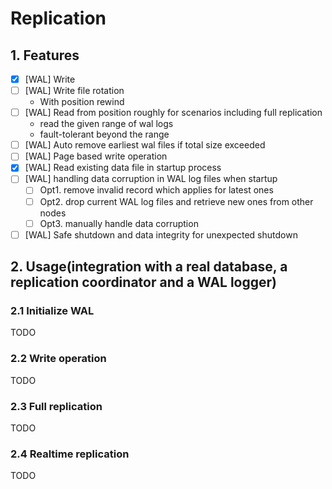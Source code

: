 # Replication

## 1. Features

* [x] [WAL] Write
* [ ] [WAL] Write file rotation
    * With position rewind
* [ ] [WAL] Read from position roughly for scenarios including full replication
    * read the given range of wal logs
    * fault-tolerant beyond the range
* [ ] [WAL] Auto remove earliest wal files if total size exceeded
* [ ] [WAL] Page based write operation
* [x] [WAL] Read existing data file in startup process
* [ ] [WAL] handling data corruption in WAL log files when startup
    * [ ] Opt1. remove invalid record which applies for latest ones
    * [ ] Opt2. drop current WAL log files and retrieve new ones from other nodes
    * [ ] Opt3. manually handle data corruption
* [ ] [WAL] Safe shutdown and data integrity for unexpected shutdown

## 2. Usage(integration with a real database, a replication coordinator and a WAL logger)

### 2.1 Initialize WAL

TODO

### 2.2 Write operation

TODO

### 2.3 Full replication

TODO

### 2.4 Realtime replication

TODO
